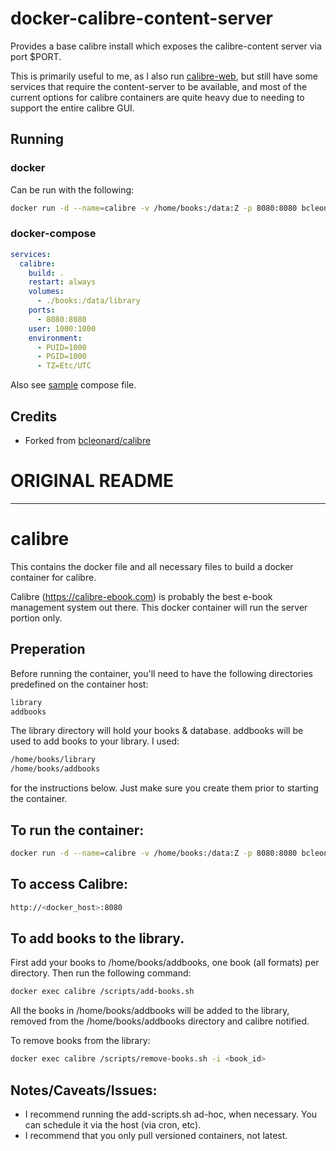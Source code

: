 # docker-calibre-content-server

Provides a base calibre install which exposes the calibre-content server via port $PORT.

This is primarily useful to me, as I also run [calibre-web](), but still have some services that require the content-server to be available, and most of the current options for calibre containers are quite heavy due to needing to support the entire calibre GUI.

## Running

### docker

Can be run with the following:

```sh
docker run -d --name=calibre -v /home/books:/data:Z -p 8080:8080 bcleonard/calibre
```

### docker-compose

```yaml
services:
  calibre:
    build: .
    restart: always
    volumes:
      - ./books:/data/library
    ports:
      - 8080:8080
    user: 1000:1000
    environment:
      - PUID=1000
      - PGID=1000
      - TZ=Etc/UTC
```

Also see [sample](./docker-compose.yml) compose file.

## Credits

- Forked from [bcleonard/calibre]()

# ORIGINAL README

---

# calibre

This contains the docker file and all necessary files to build a docker container for calibre.

Calibre (https://calibre-ebook.com) is probably the best e-book management system out there. This docker container will run the server portion only.

## Preperation

Before running the container, you'll need to have the following directories predefined on the container host:

```sh
library
addbooks
```

The library directory will hold your books & database. addbooks will be used to add books to your library. I used:

```sh
/home/books/library
/home/books/addbooks
```

for the instructions below. Just make sure you create them prior to starting the container.

## To run the container:

```sh
docker run -d --name=calibre -v /home/books:/data:Z -p 8080:8080 bcleonard/calibre
```

## To access Calibre:

```sh
http://<docker_host>:8080
```

## To add books to the library.

First add your books to /home/books/addbooks, one book (all formats) per directory. Then run the following command:

```sh
docker exec calibre /scripts/add-books.sh
```

All the books in /home/books/addbooks will be added to the library, removed from the /home/books/addbooks directory and calibre notified.

To remove books from the library:

```sh
docker exec calibre /scripts/remove-books.sh -i <book_id>
```

## Notes/Caveats/Issues:

- I recommend running the add-scripts.sh ad-hoc, when necessary. You can schedule it via the host (via cron, etc).
- I recommend that you only pull versioned containers, not latest.
